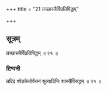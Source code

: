 +++
title = "21 तच्छास्त्रैर्विप्रतिषिद्धम्"

+++
## सूत्रम्
तच्छास्त्रैर्विप्रतिषिद्धम् ॥ २१ ॥  
### टिप्पनी
तदिदं श्वेतकेतोर्वचनं श्रुत्यादिभिः शास्त्रैर्विरुद्धम् ॥ २१ ॥  
